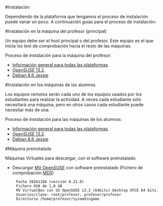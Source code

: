 
#Instalación

Dependiendo de la plataforma que tengamos el proceso de instalación puede variar
un poco. A continuación guías para el proceso de instalación:

#Instalación en la máquina del profesor (principal)

Un equipo debe ser el host principal o del profesor. Este equipo es el que
inicia los test de comprobación hacia el resto de las máquinas.

Proceso de instalación para la máquina del profesor:
* [Información general para todas las plataformas](./general/profesor.md).
* [OpenSUSE 13.2](./opensuse/profesor.md).
* [Debian 8.6 Jessie](./debian/profesor.md)

#Instalación en los máquinas de los alumnos

Los equipos remotos serán cada uno de los equipos usados por los estudiantes
para realizar la actividad. A veces cada estudiante sólo necesitará una máquina,
pero en otros casos cada estudiante puede necesitar más de una.

Proceso de instalación para las máquinas de los alumnos:
* [Información general para todas las plataformas](./general/alumno.md).
* [OpenSUSE 13.2](./opensuse/alumno.md).
* [Debian 8.6 Jessie](./debian/alumno.md)


#Máquina preinstalada

Máquinas Virtuales para  descargar, con el software preinstalado.
* Descargar [MV OpenSUSE](http://dvarrui.webfactional.com/sysadmingame/sysadmingame-opensuse-noviembre16.ova)
 con software preinstalado (Fichero de comprobación [MD5](http://dvarrui.webfactional.com/sysadmingame/sysadmingame-opensuse-noviembre16.md5))

```
     Fecha 20161104 (versión 0.21.0)
     Fichero OVA de 1,8 GB
     MV VirtualBox con SO OpenSUSE 13.2 (64bits) Desktop XFCE 64 bits.
     Usuarios/clave: root/profesor, profesor/profesor
     Directorio /home/profesor/sysamdingame
```
